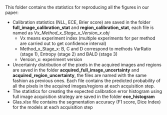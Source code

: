 This folder contains the statistics for reproducing all the figures in our paper:

- Calibration statistics (NLL, ECE, Brier score) are saved in the folder **full_image_calibration_stat** and **region_calibration_stat**, each file is named as *Vx_Method_x_Stage_x_Version_x.obj*
  - Vx means experiment index (multiple experiments for per method are carried out to get confidence interval)
  - Method_x_Stage_x: B, C and D correspond to methods VarRatio (stage 1), Entropy (stage 2) and BALD (stage 3)
  - Version_x: experiment version
- Uncertainty distribution of the pixels in the acquired images and regions are saved in the folder **acquired_full_image_uncertainty** and **acquired_region_uncertainty**, the files are named with the same fashion as previous ones. Each file contains the predicted probability of all the pixels in the acquired images/regions at each acquisition step. 
- The statistics for creating the expected calibration error histogram using full image acquisition strategy are saved in the folder **ece_histogram**
- Glas.xlsx file contains the segmentation accuracy (F1 score, Dice Index) for the models at each acquisition step

